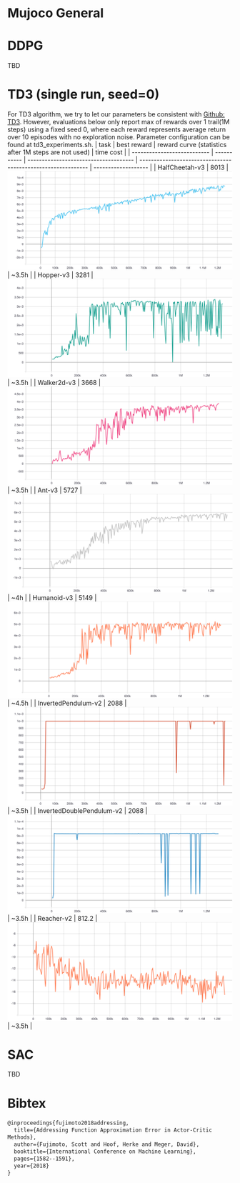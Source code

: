 # Mujoco General

# DDPG
TBD

# TD3 (single run, seed=0)

For TD3 algorithm, we try to let our parameters be consistent with [Github: TD3](https://github.com/sfujim/TD3). However, evaluations below only report max of rewards over 1 trail(1M steps) using a fixed seed 0, where each reward represents average return over 10 episodes with no exploration noise. Parameter configuration can be found at td3_experiments.sh.
| task                        | best reward | reward curve (statistics after 1M steps are not used)                        | time cost           |
| --------------------------- | ----------- | ------------------------------------- | ------------------------------------------------------------ | ------------------- |
| HalfCheetah-v3          | 8013          | ![](results/td3/HalfCheetah_rew.svg)         | ~3.5h  |
| Hopper-v3      | 3281         | ![](results/td3/Hopper_rew.svg)     | ~3.5h     |
| Walker2d-v3        | 3668         | ![](results/td3/Walker2d_rew.svg)       | ~3.5h    |
| Ant-v3         | 5727        | ![](results/td3/Ant_rew.svg)        | ~4h    |
| Humanoid-v3      | 5149        | ![](results/td3/Humanoid_rew.svg)     | ~4.5h   |
| InvertedPendulum-v2      | 2088        | ![](results/td3/InvertedPendulum_rew.svg)     | ~3.5h    |
| InvertedDoublePendulum-v2      | 2088        | ![](results/td3/InvertedDoublePendulum.svg)     | ~3.5h    |
| Reacher-v2 | 812.2       | ![](results/td3/Reacher_rew.svg) | ~3.5h    |

# SAC
TBD


# Bibtex

```
@inproceedings{fujimoto2018addressing,
  title={Addressing Function Approximation Error in Actor-Critic Methods},
  author={Fujimoto, Scott and Hoof, Herke and Meger, David},
  booktitle={International Conference on Machine Learning},
  pages={1582--1591},
  year={2018}
}
```